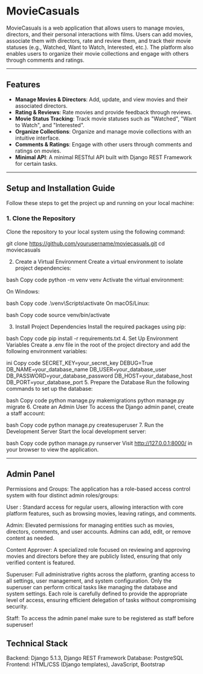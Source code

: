 # MovieCasuals

MovieCasuals is a web application that allows users to manage movies, directors, and their personal interactions with films. Users can add movies, associate them with directors, rate and review them, and track their movie statuses (e.g., Watched, Want to Watch, Interested, etc.). The platform also enables users to organize their movie collections and engage with others through comments and ratings.

---

## Features

- **Manage Movies & Directors**: Add, update, and view movies and their associated directors.
- **Rating & Reviews**: Rate movies and provide feedback through reviews.
- **Movie Status Tracking**: Track movie statuses such as "Watched", "Want to Watch", and "Interested".
- **Organize Collections**: Organize and manage movie collections with an intuitive interface.
- **Comments & Ratings**: Engage with other users through comments and ratings on movies.
- **Minimal API**: A minimal RESTful API built with Django REST Framework for certain tasks.

---

## Setup and Installation Guide

Follow these steps to get the project up and running on your local machine:

### 1. Clone the Repository

Clone the repository to your local system using the following command:


git clone https://github.com/yourusername/moviecasuals.git
cd moviecasuals

2. Create a Virtual Environment
Create a virtual environment to isolate project dependencies:

bash
Copy code
python -m venv venv
Activate the virtual environment:

On Windows:

bash
Copy code
.\venv\Scripts\activate
On macOS/Linux:

bash
Copy code
source venv/bin/activate

3. Install Project Dependencies
Install the required packages using pip:

bash
Copy code
pip install -r requirements.txt
4. Set Up Environment Variables
Create a .env file in the root of the project directory and add the following environment variables:

ini
Copy code
SECRET_KEY=your_secret_key
DEBUG=True
DB_NAME=your_database_name
DB_USER=your_database_user
DB_PASSWORD=your_database_password
DB_HOST=your_database_host
DB_PORT=your_database_port
5. Prepare the Database
Run the following commands to set up the database:

bash
Copy code
python manage.py makemigrations
python manage.py migrate
6. Create an Admin User
To access the Django admin panel, create a staff account:

bash
Copy code
python manage.py createsuperuser
7. Run the Development Server
Start the local development server:

bash
Copy code
python manage.py runserver
Visit http://127.0.0.1:8000/ in your browser to view the application.

---

## Admin Panel  
Permissions and Groups:
The application has a role-based access control system with four distinct admin roles/groups:

User : Standard access for regular users, allowing interaction with core platform features, such as browsing movies, leaving ratings, and comments.

Admin: Elevated permissions for managing entities such as movies, directors, comments, and user accounts. Admins can add, edit, or remove content as needed.

Content Approver: A specialized role focused on reviewing and approving movies and directors before they are publicly listed, ensuring that only verified content is featured.

Superuser: Full administrative rights across the platform, granting access to all settings, user management, and system configuration. Only the superuser can perform critical tasks like managing the database and system settings.
Each role is carefully defined to provide the appropriate level of access, ensuring efficient delegation of tasks without compromising security.

Staff: To access the admin panel make sure to be registered as staff before superuser!

##  Technical Stack
Backend: Django 5.1.3, Django REST Framework
Database: PostgreSQL
Frontend: HTML/CSS (Django templates), JavaScript, Bootstrap


